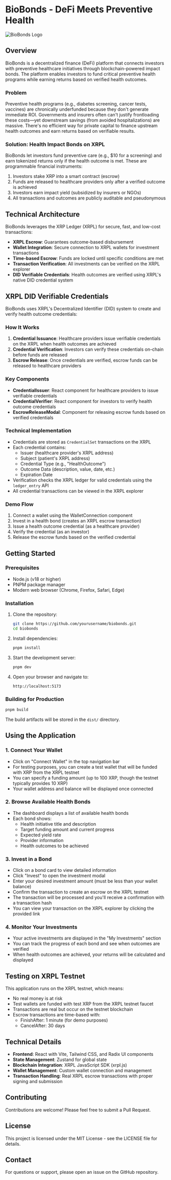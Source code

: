 # BioBonds - DeFi Meets Preventive Health

![BioBonds Logo](./public/biobonds-logo.png)

## Overview

BioBonds is a decentralized finance (DeFi) platform that connects investors with preventive healthcare initiatives through blockchain-powered impact bonds. The platform enables investors to fund critical preventive health programs while earning returns based on verified health outcomes.

### Problem

Preventive health programs (e.g., diabetes screening, cancer tests, vaccines) are chronically underfunded because they don't generate immediate ROI. Governments and insurers often can't justify frontloading these costs—yet downstream savings (from avoided hospitalizations) are massive. There's no efficient way for private capital to finance upstream health outcomes and earn returns based on verifiable results.

### Solution: Health Impact Bonds on XRPL

BioBonds let investors fund preventive care (e.g., $10 for a screening) and earn tokenized returns only if the health outcome is met. These are programmable financial instruments:

1. Investors stake XRP into a smart contract (escrow)
2. Funds are released to healthcare providers only after a verified outcome is achieved
3. Investors earn impact yield (subsidized by insurers or NGOs)
4. All transactions and outcomes are publicly auditable and pseudonymous

## Technical Architecture

BioBonds leverages the XRP Ledger (XRPL) for secure, fast, and low-cost transactions:

- **XRPL Escrow**: Guarantees outcome-based disbursement
- **Wallet Integration**: Secure connection to XRPL wallets for investment transactions
- **Time-based Escrow**: Funds are locked until specific conditions are met
- **Transaction Verification**: All investments can be verified on the XRPL explorer
- **DID Verifiable Credentials**: Health outcomes are verified using XRPL's native DID credential system

## XRPL DID Verifiable Credentials

BioBonds uses XRPL's Decentralized Identifier (DID) system to create and verify health outcome credentials:

### How It Works

1. **Credential Issuance**: Healthcare providers issue verifiable credentials on the XRPL when health outcomes are achieved
2. **Credential Verification**: Investors can verify these credentials on-chain before funds are released
3. **Escrow Release**: Once credentials are verified, escrow funds can be released to healthcare providers

### Key Components

- **CredentialIssuer**: React component for healthcare providers to issue verifiable credentials
- **CredentialVerifier**: React component for investors to verify health outcome credentials
- **EscrowReleaseModal**: Component for releasing escrow funds based on verified credentials

### Technical Implementation

- Credentials are stored as `CredentialSet` transactions on the XRPL
- Each credential contains:
  - Issuer (healthcare provider's XRPL address)
  - Subject (patient's XRPL address)
  - Credential Type (e.g., "HealthOutcome")
  - Outcome Data (description, value, date, etc.)
  - Expiration Date
- Verification checks the XRPL ledger for valid credentials using the `ledger_entry` API
- All credential transactions can be viewed in the XRPL explorer

### Demo Flow

1. Connect a wallet using the WalletConnection component
2. Invest in a health bond (creates an XRPL escrow transaction)
3. Issue a health outcome credential (as a healthcare provider)
4. Verify the credential (as an investor)
5. Release the escrow funds based on the verified credential

## Getting Started

### Prerequisites

- Node.js (v18 or higher)
- PNPM package manager
- Modern web browser (Chrome, Firefox, Safari, Edge)

### Installation

1. Clone the repository:
   ```bash
   git clone https://github.com/yourusername/biobonds.git
   cd biobonds
   ```

2. Install dependencies:
   ```bash
   pnpm install
   ```

3. Start the development server:
   ```bash
   pnpm dev
   ```

4. Open your browser and navigate to:
   ```
   http://localhost:5173
   ```

### Building for Production

```bash
pnpm build
```

The build artifacts will be stored in the `dist/` directory.

## Using the Application

### 1. Connect Your Wallet

- Click on "Connect Wallet" in the top navigation bar
- For testing purposes, you can create a test wallet that will be funded with XRP from the XRPL testnet
- You can specify a funding amount (up to 100 XRP, though the testnet typically provides 10 XRP)
- Your wallet address and balance will be displayed once connected

### 2. Browse Available Health Bonds

- The dashboard displays a list of available health bonds
- Each bond shows:
  - Health initiative title and description
  - Target funding amount and current progress
  - Expected yield rate
  - Provider information
  - Health outcomes to be achieved

### 3. Invest in a Bond

- Click on a bond card to view detailed information
- Click "Invest" to open the investment modal
- Enter your desired investment amount (must be less than your wallet balance)
- Confirm the transaction to create an escrow on the XRPL testnet
- The transaction will be processed and you'll receive a confirmation with a transaction hash
- You can view your transaction on the XRPL explorer by clicking the provided link

### 4. Monitor Your Investments

- Your active investments are displayed in the "My Investments" section
- You can track the progress of each bond and see when outcomes are verified
- When health outcomes are achieved, your returns will be calculated and displayed

## Testing on XRPL Testnet

This application runs on the XRPL testnet, which means:

- No real money is at risk
- Test wallets are funded with test XRP from the XRPL testnet faucet
- Transactions are real but occur on the testnet blockchain
- Escrow transactions are time-based with:
  - FinishAfter: 1 minute (for demo purposes)
  - CancelAfter: 30 days

## Technical Details

- **Frontend**: React with Vite, Tailwind CSS, and Radix UI components
- **State Management**: Zustand for global state
- **Blockchain Integration**: XRPL JavaScript SDK (xrpl.js)
- **Wallet Management**: Custom wallet connection and management
- **Transaction Handling**: Real XRPL escrow transactions with proper signing and submission

## Contributing

Contributions are welcome! Please feel free to submit a Pull Request.

## License

This project is licensed under the MIT License - see the LICENSE file for details.

## Contact

For questions or support, please open an issue on the GitHub repository.